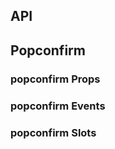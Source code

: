 ## API

## Popconfirm

### popconfirm Props

<field-table :data="popconfirmProps"/>

### popconfirm Events

<field-table :data="popconfirmEvents" type="emits"/>

### popconfirm Slots

<field-table :data="popconfirmSlots" type="slots"/>

<script setup>
import { ref } from 'vue';

const popconfirmProps = ref([
  {
    name: 'content',
    desc: '内容',
    type: 'string',
    value: '-',
  },
  {
    name: 'position',
    desc: '弹出位置',
    type: '\'top\' | \'tl\' | \'tr\' | \'bottom\' | \'bl\' | \'br\' | \'left\' | \'lt\' | \'lb\' | \'right\' | \'rt\' | \'rb\'',
    value: '\'top\'',
  },
  {
    name: 'popup-visible (v-model)',
    desc: '气泡确认框是否可见',
    type: 'boolean',
    value: '-',
  },
  {
    name: 'default-popup-visible',
    desc: '气泡确认框默认是否可见（非受控模式）',
    type: 'boolean',
    value: 'false',
  },
  {
    name: 'type',
    desc: '气泡确认框的类型',
    type: '\'info\' | \'success\' | \'warning\' | \'error\'',
    value: '\'info\'',
  },
  {
    name: 'ok-text',
    desc: '确认按钮的内容',
    type: 'string',
    value: '-',
  },
  {
    name: 'cancel-text',
    desc: '取消按钮的内容',
    type: 'string',
    value: '-',
  },
  {
    name: 'ok-loading',
    desc: '确认按钮是否为加载中状态',
    type: 'boolean',
    value: 'false',
  },
  {
    name: 'ok-button-props',
    desc: '确认按钮的Props',
    type: 'ButtonProps',
    value: '-',
  },
  {
    name: 'cancel-button-props',
    desc: '取消按钮的Props',
    type: 'ButtonProps',
    value: '-',
  },
  {
    name: 'content-class',
    desc: '弹出框内容的类名',
    type: 'ClassName',
    value: '-',
  },
  {
    name: 'content-style',
    desc: '弹出框内容的样式',
    type: 'CSSProperties',
    value: '-',
  },
  {
    name: 'arrow-class',
    desc: '弹出框箭头的类名',
    type: 'ClassName',
    value: '-',
  },
  {
    name: 'arrow-style',
    desc: '弹出框箭头的样式',
    type: 'CSSProperties',
    value: '-',
  },
  {
    name: 'popup-container',
    desc: '弹出框的挂载点',
    type: 'string | HTMLElement',
    value: '-',
  },
  {
    name: 'on-before-ok',
    desc: '触发 ok 事件前的回调函数。如果返回 false 则不会触发后续事件，也可使用 done 进行异步关闭。',
    type: '( done: (closed: boolean) => void) => void | boolean | Promise<void | boolean>',
    value: '-',
  },
  {
    name: 'on-before-cancel',
    desc: '触发 cancel 事件前的回调函数。如果返回 false 则不会触发后续事件。',
    type: '() => boolean',
    value: '-',
  },
]);

const popconfirmEvents = ref([
  {
    name: 'popup-visible-change',
    desc: '气泡确认框的显隐状态改变时触发',
    type: 'visible: boolean',
    value: '-',
  },
  {
    name: 'ok',
    desc: '点击确认按钮时触发',
    type: '-',
    value: '-',
  },
  {
    name: 'cancel',
    desc: '点击取消按钮时触发',
    type: '-',
    value: '-',
  },
]);

const popconfirmSlots = ref([
  {
    name: 'icon',
    desc: '图标',
    type: '-',
    value: '-',
  },
  {
    name: 'content',
    desc: '内容',
    type: '-',
    value: '-',
  },
]);
</script>
